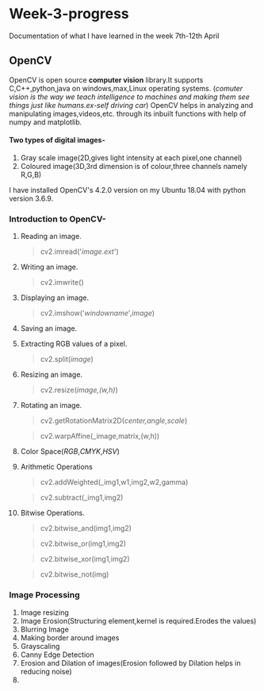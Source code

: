 # Week-3-progress
Documentation of what I have learned in the week 7th-12th April

## OpenCV
OpenCV is open source **computer vision** library.It supports C,C++,python,java on windows,max,Linux operating systems.
(_comuter vision is the way we teach intelligence to machines and making them see things just like humans.ex-self driving car_)
OpenCV helps in analyzing and manipulating images,videos,etc. through its inbuilt functions with help of numpy and matplotlib.

#### Two types of digital images-
1. Gray scale image(2D,gives light intensity at each pixel,one channel)
2. Coloured image(3D,3rd dimension is of colour,three channels namely R,G,B)

I have installed OpenCV's 4.2.0 version on my Ubuntu 18.04 with python version 3.6.9.

### Introduction to OpenCV-
1. Reading an image.
     >cv2.imread('_image.ext_')
2. Writing an image.
     >cv2.imwrite()
3. Displaying an image.
     >cv2.imshow('_windowname_',_image_)
4. Saving an image.
5. Extracting RGB values of a pixel.
     >cv2.split(_image_)
6. Resizing an image.
     >cv2.resize(_image,(w,h)_)
7. Rotating an image.
     >cv2.getRotationMatrix2D(_center,angle,scale_)
     
     >cv2.warpAffine(_image,matrix,(w,h))
8. Color Space(_RGB_,_CMYK_,_HSV_)
9. Arithmetic Operations
     >cv2.addWeighted(_img1,w1,img2,w2,gamma)
     
     >cv2.subtract(_img1,img2)
10. Bitwise Operations.
     >cv2.bitwise_and(img1,img2)
     
     >cv2.bitwise_or(img1,img2)
     
     >cv2.bitwise_xor(img1,img2)
     
     >cv2.bitwise_not(img)

### Image Processing
1. Image resizing
2. Image Erosion(Structuring element,kernel is required.Erodes the values)
3. Blurring Image
4. Making border around images
5. Grayscaling
6. Canny Edge Detection
7. Erosion and Dilation of images(Erosion followed by Dilation helps in reducing noise)
8. 
